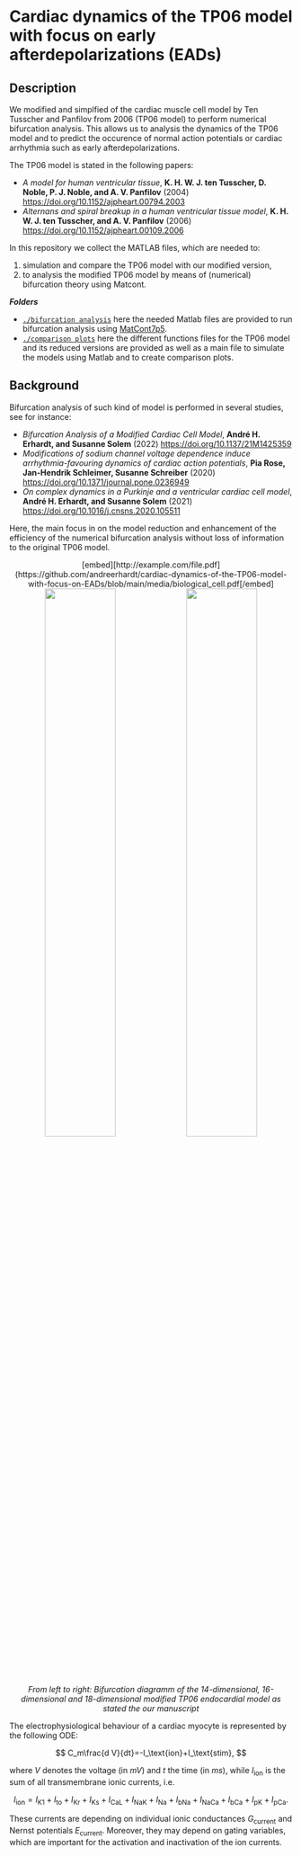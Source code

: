 # Cardiac dynamics of the TP06 model with focus on early afterdepolarizations (EADs)

## Description

We modified and simplfied of the cardiac muscle cell model by Ten Tusscher and Panfilov from 2006 (TP06 model) to perform numerical bifurcation analysis. This allows us to analysis the dynamics of the TP06 model and to predict the occurence of normal action potentials or cardiac arrhythmia such as early afterdepolarizations.

The TP06 model  is stated in the following papers:
* _A model for human ventricular tissue_, **K. H. W. J. ten Tusscher, D. Noble, P. J. Noble, and A. V. Panfilov** (2004) https://doi.org/10.1152/ajpheart.00794.2003
* _Alternans and spiral breakup in a human ventricular tissue model_, **K. H. W. J. ten Tusscher, and A. V. Panfilov** (2006) https://doi.org/10.1152/ajpheart.00109.2006

In this repository we collect the MATLAB files, which are needed to:
1) simulation and compare the TP06 model with our modified version,
2) to analysis the modified TP06 model by means of (numerical) bifurcation theory using Matcont.

***Folders***
- [`./bifurcation analysis`](https://github.com/andreerhardt/cardiac-dynamics-of-the-TP06-model-with-focus-on-EADs/tree/main/bifurcation%20analysis) here the needed Matlab files are provided to run bifurcation analysis using [MatCont7p5](
https://sourceforge.net/projects/matcont/files/MatCont/MatCont7p5/).
- [`./comparison plots`](https://github.com/andreerhardt/cardiac-dynamics-of-the-TP06-model-with-focus-on-EADs/tree/main/comparison%20plots) here the different functions files for the TP06 model and its reduced versions are provided as well as a main file to simulate the models using Matlab and to create comparison plots.

## Background

Bifurcation analysis of such kind of model is performed in several studies, see for instance: 
* _Bifurcation Analysis of a Modified Cardiac Cell Model_, **André H. Erhardt, and Susanne Solem** (2022) https://doi.org/10.1137/21M1425359
* _Modifications of sodium channel voltage dependence induce arrhythmia-favouring dynamics of cardiac action potentials_, **Pia Rose, Jan-Hendrik Schleimer, Susanne Schreiber** (2020) https://doi.org/10.1371/journal.pone.0236949
* _On complex dynamics in a Purkinje and a ventricular cardiac cell model_, **André H. Erhardt, and Susanne Solem** (2021) https://doi.org/10.1016/j.cnsns.2020.105511

Here, the main focus in on the model reduction and enhancement of the efficiency of the numerical bifurcation analysis without loss of information to the original TP06 model.

<p align="center">
	[embed][http://example.com/file.pdf](https://github.com/andreerhardt/cardiac-dynamics-of-the-TP06-model-with-focus-on-EADs/blob/main/media/biological_cell.pdf[/embed]
<img src="https://github.com/andreerhardt/cardiac-dynamics-of-the-TP06-model-with-focus-on-EADs/blob/main/media/biological_cell.pdf" width="50%"/><img src="https://github.com/andreerhardt/cardiac-dynamics-of-the-TP06-model-with-focus-on-EADs/blob/main/media/physical_system.pdf" width="50%"/><img
  
  _From left to right: Bifurcation diagramm of the 14-dimensional, 16-dimensional and 18-dimensional modified TP06 endocardial model as stated the our manuscript_
</p>

The electrophysiological behaviour of a cardiac myocyte is represented by the following ODE:

$$
	C_m\frac{d V}{dt}=-I_\text{ion}+I_\text{stim},
$$

where $V$ denotes the voltage (in $mV$) and $t$ the time (in $ms$), while $I_\mathrm{ion}$ is the sum of all transmembrane ionic currents, i.e.

$$
I_\text{ion}=I_\text{K1}+I_\text{to}+I_\text{Kr}+I_\text{Ks}+I_\text{CaL}+I_\text{NaK}+I_\text{Na}
+I_\text{bNa}+I_\text{NaCa}+I_\text{bCa}+I_\text{pK}+I_\text{pCa}.
$$

These currents are depending on individual ionic conductances $G_\text{current}$ and Nernst potentials $E_\text{current}$. Moreover, they may depend on gating variables, which are important for the activation and inactivation of the ion currents.
